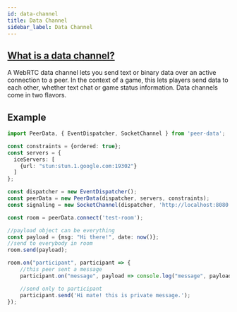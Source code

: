 ```yaml
---
id: data-channel
title: Data Channel
sidebar_label: Data Channel
---
```


## [What is a data channel?](https://developer.mozilla.org/en-US/docs/Games/Techniques/WebRTC_data_channels#What_is_a_data_channel)

A WebRTC data channel lets you send text or binary data over an active connection to a peer. In the context of a game, this lets players send data to each other, whether text chat or game status information. Data channels come in two flavors.

## Example

```typescript
import PeerData, { EventDispatcher, SocketChannel } from 'peer-data';

const constraints = {ordered: true};
const servers = {
  iceServers: [
    {url: "stun:stun.1.google.com:19302"}
  ]
};

const dispatcher = new EventDispatcher();
const peerData = new PeerData(dispatcher, servers, constraints);
const signaling = new SocketChannel(dispatcher, 'http://localhost:8080');

const room = peerData.connect('test-room');

//payload object can be everything
const payload = {msg: "Hi there!", date: now()};
//send to everybody in room
room.send(payload);

room.on("participant", participant => {
    //this peer sent a message
    participant.on("message", payload => console.log("message", payload));

    //send only to participant
    participant.send('Hi mate! this is private message.');
});
```
